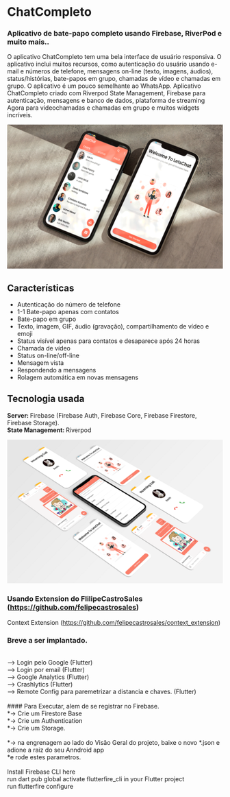 # ChatCompleto
### Aplicativo de bate-papo completo usando Firebase, RiverPod e muito mais..

O aplicativo ChatCompleto tem uma bela interface de usuário responsiva. O aplicativo inclui muitos recursos, como autenticação do usuário usando e-mail e números de telefone, mensagens on-line (texto, imagens, áudios), status/histórias, bate-papos em grupo, chamadas de vídeo e chamadas em grupo. O aplicativo é um pouco semelhante ao WhatsApp.
Aplicativo ChatCompleto criado com Riverpod State Management, Firebase para autenticação, mensagens e banco de dados, plataforma de streaming Agora para videochamadas e chamadas em grupo e muitos widgets incríveis.

![Lets-Chat-App-Main-Screenshots](images/lets_chat_main.png)

## Características
- Autenticação do número de telefone
- 1-1 Bate-papo apenas com contatos
- Bate-papo em grupo
- Texto, imagem, GIF, áudio (gravação), compartilhamento de vídeo e emoji
- Status visível apenas para contatos e desaparece após 24 horas
- Chamada de vídeo
- Status on-line/off-line
- Mensagem vista
- Respondendo a mensagens
- Rolagem automática em novas mensagens

## Tecnologia usada
<b>Server: </b>Firebase (Firebase Auth, Firebase Core, Firebase Firestore, Firebase Storage).<br>
<b>State Management: </b>Riverpod<br>

![Lets-Chat-App-Screenshot](images/lets_chat_screens.png)

### Usando Extension do FlilipeCastroSales (https://github.com/felipecastrosales)

Context Extension (https://github.com/felipecastrosales/context_extension)

### Breve a ser implantado.
<br/>
--> Login pelo Google (Flutter)<br/>
--> Login por email (Flutter)<br/>
--> Google Analytics (Flutter)<br/>
--> Crashlytics (Flutter)<br/>
--> Remote Config para paremetrizar a distancia e chaves. (Flutter)<br/>
<br/>
#### Para Executar, alem de se registrar no Firebase.
<br/>
*-> Crie um Firestore Base<br/>
*-> Crie um Authentication<br/>
*-> Crie um Storage.<br/>
<br/>
*-> na engrenagem ao lado do Visão Geral do projeto, baixe o novo *.json e adione a raiz do seu Anndroid app
<br/>
*e rode estes parametros.<br/>
<br/>
Install Firebase CLI here<br/>
run dart pub global activate flutterfire_cli in your Flutter project<br/>
run flutterfire configure<br/>